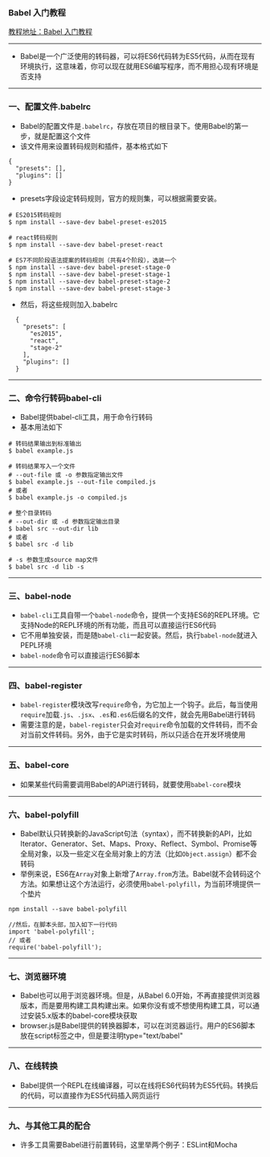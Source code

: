 ### Babel 入门教程
[教程地址：Babel 入门教程](http://www.ruanyifeng.com/blog/2016/01/babel.html)

---
- Babel是一个广泛使用的转码器，可以将ES6代码转为ES5代码，从而在现有环境执行，这意味着，你可以现在就用ES6编写程序，而不用担心现有环境是否支持

---
### 一、配置文件.babelrc
- Babel的配置文件是`.babelrc`，存放在项目的根目录下。使用Babel的第一步，就是配置这个文件
- 该文件用来设置转码规则和插件，基本格式如下

```
{
  "presets": [],
  "plugins": []
}
```

- presets字段设定转码规则，官方的规则集，可以根据需要安装。

```
# ES2015转码规则
$ npm install --save-dev babel-preset-es2015

# react转码规则
$ npm install --save-dev babel-preset-react

# ES7不同阶段语法提案的转码规则（共有4个阶段），选装一个
$ npm install --save-dev babel-preset-stage-0
$ npm install --save-dev babel-preset-stage-1
$ npm install --save-dev babel-preset-stage-2
$ npm install --save-dev babel-preset-stage-3
```

- 然后，将这些规则加入.babelrc

```
  {
    "presets": [
      "es2015",
      "react",
      "stage-2"
    ],
    "plugins": []
  }
```

---
### 二、命令行转码babel-cli
- Babel提供babel-cli工具，用于命令行转码
- 基本用法如下

```
# 转码结果输出到标准输出
$ babel example.js

# 转码结果写入一个文件
# --out-file 或 -o 参数指定输出文件
$ babel example.js --out-file compiled.js
# 或者
$ babel example.js -o compiled.js

# 整个目录转码
# --out-dir 或 -d 参数指定输出目录
$ babel src --out-dir lib
# 或者
$ babel src -d lib

# -s 参数生成source map文件
$ babel src -d lib -s
```

---
### 三、babel-node
- `babel-cli`工具自带一个`babel-node`命令，提供一个支持ES6的REPL环境。它支持Node的REPL环境的所有功能，而且可以直接运行ES6代码
- 它不用单独安装，而是随`babel-cli`一起安装。然后，执行`babel-node`就进入PEPL环境
- `babel-node`命令可以直接运行ES6脚本


---
### 四、babel-register
- `babel-register`模块改写`require`命令，为它加上一个钩子。此后，每当使用`require`加载`.js`、`.jsx`、`.es`和`.es6`后缀名的文件，就会先用Babel进行转码
- 需要注意的是，`babel-register`只会对`require`命令加载的文件转码，而不会对当前文件转码。另外，由于它是实时转码，所以只适合在开发环境使用

---
### 五、babel-core
- 如果某些代码需要调用Babel的API进行转码，就要使用`babel-core`模块

---
###  六、babel-polyfill
- Babel默认只转换新的JavaScript句法（syntax），而不转换新的API，比如Iterator、Generator、Set、Maps、Proxy、Reflect、Symbol、Promise等全局对象，以及一些定义在全局对象上的方法（比如`Object.assign`）都不会转码
- 举例来说，ES6在`Array`对象上新增了`Array.from`方法。Babel就不会转码这个方法。如果想让这个方法运行，必须使用`babel-polyfill`，为当前环境提供一个垫片

```
npm install --save babel-polyfill

//然后，在脚本头部，加入如下一行代码
import 'babel-polyfill';
// 或者
require('babel-polyfill');
```

---
### 七、浏览器环境
- Babel也可以用于浏览器环境。但是，从Babel 6.0开始，不再直接提供浏览器版本，而是要用构建工具构建出来。如果你没有或不想使用构建工具，可以通过安装5.x版本的babel-core模块获取
- browser.js是Babel提供的转换器脚本，可以在浏览器运行。用户的ES6脚本放在script标签之中，但是要注明type="text/babel"


---
### 八、在线转换
- Babel提供一个REPL在线编译器，可以在线将ES6代码转为ES5代码。转换后的代码，可以直接作为ES5代码插入网页运行

---
### 九、与其他工具的配合
- 许多工具需要Babel进行前置转码，这里举两个例子：ESLint和Mocha
